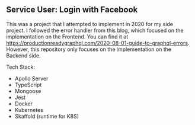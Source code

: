 ## Service User: Login with Facebook

This was a project that I attempted to implement in 2020 for my side project. I followed the error handler from this blog, which focused on the implementation on the Frontend. You can find it at https://productionreadygraphql.com/2020-08-01-guide-to-graphql-errors. However, this repository only focuses on the implementation on the Backend side.

Tech Stack:

- Apollo Server
- TypeScript
- Mongoose
- Jest
- Docker
- Kubernetes
- Skaffold (runtime for K8S)
